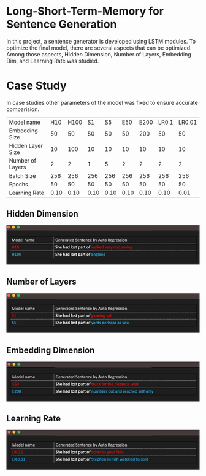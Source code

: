 # Long-Short-Term-Memory for Sentence Generation

In this project, a sentence generator is developed using LSTM modules. To optimize the final model, there are several aspects that can be optimized. Among those aspects, Hidden Dimension, Number of Layers, Embedding Dim, and Learning Rate was studied.

# Case Study
In case studies other parameters of the model was fixed to ensure accurate comparision.

<table>
  <tr>
    <td> Model name </td>
    <td> H10 </td>
    <td> H100 </td>
    <td> S1</td>
    <td> S5 </td>
    <td> E50 </td>
    <td> E200 </td>
    <td> LR0.1 </td>
    <td> LR0.01 </td>
  </tr>
  <tr>
    <td> Embedding Size </td>
    <td> 50 </td>
    <td> 50 </td>
    <td> 50</td>
    <td> 50 </td>
    <td> 50 </td>
    <td> 200 </td>
    <td> 50 </td>
    <td> 50 </td>
  </tr>
  <tr>
    <td> Hidden Layer Size </td>
    <td> 10 </td>
    <td> 100 </td>
    <td> 10</td>
    <td> 10 </td>
    <td> 10 </td>
    <td> 10 </td>
    <td> 10 </td>
    <td> 10 </td>
  </tr>
  <tr>
    <td> Number of Layers </td>
    <td> 2 </td>
    <td> 2 </td>
    <td> 1</td>
    <td> 5 </td>
    <td> 2 </td>
    <td> 2 </td>
    <td> 2 </td>
    <td> 2 </td>
  </tr>
  <tr>
    <td> Batch Size </td>
    <td> 256 </td>
    <td> 256 </td>
    <td> 256</td>
    <td> 256 </td>
    <td> 256 </td>
    <td> 256 </td>
    <td> 256 </td>
    <td> 256 </td>
  </tr>
   <tr>
    <td> Epochs </td>
    <td> 50 </td>
    <td> 50 </td>
    <td> 50</td>
    <td> 50 </td>
    <td> 50 </td>
    <td> 50 </td>
    <td> 50 </td>
    <td> 50 </td>
  </tr>
  <tr>
    <td> Learning Rate </td>
    <td> 0.10 </td>
    <td> 0.10 </td>
    <td> 0.10 </td>
    <td> 0.10 </td>
    <td> 0.10 </td>
    <td> 0.10 </td>
    <td> 0.10 </td>
    <td> 0.01 </td>
  </tr>
</table>

## Hidden Dimension
![Hidden Image](https://github.com/SajjadPSavoji/Language_Modelling_LSTM/blob/main/Asset/Screen%20Shot%202022-09-28%20at%203.04.51%20PM.jpeg)

## Number of Layers
![Hidden Image](https://github.com/SajjadPSavoji/Language_Modelling_LSTM/blob/main/Asset/Screen%20Shot%202022-09-28%20at%203.05.07%20PM.jpeg)

## Embedding Dimension
![Hidden Image](https://github.com/SajjadPSavoji/Language_Modelling_LSTM/blob/main/Asset/Screen%20Shot%202022-09-28%20at%203.05.22%20PM.jpeg)

## Learning Rate
![Hidden Image](https://github.com/SajjadPSavoji/Language_Modelling_LSTM/blob/main/Asset/Screen%20Shot%202022-09-28%20at%203.05.38%20PM.jpeg)
